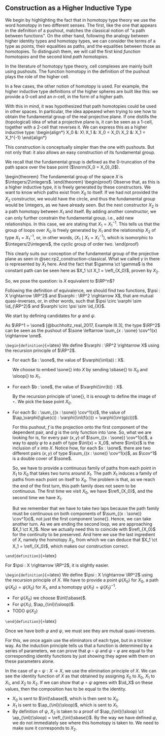 ## Construction as a Higher Inductive Type

We begin by highlighting the fact that in homotopy type theory we use the word homotopy in two different senses.
The first, like the one that appears in the definition of a pushout, matches the classical notion of "a path between functions".
On the other hand, following the analogy between higher identity types and homotopy types, we can consider the terms of a type as points, their equalities as paths, and the equalities between those as homotopies.
To distinguish them, we will call the first kind *function homotopies* and the second kind *path homotopies*.

In the literature of homotopy type theory, cell complexes are mainly built using pushouts.
The function homotopy in the definition of the pushout plays the role of the higher cell.

In a few cases, the other notion of homotopy is used.
For example, the higher inductive type definitions of the higher spheres are built like this: we provide a $0$-cell and an $n$-cell, in the form of a higher path.

With this in mind, it was hypothesized that path homotopies could be used in other spaces.
In particular, the idea appeared when trying to see how to obtain the fundamental group of the real projective plane.
If one distills the (topological) idea of what a projective plane is, it can be seen as a $1$-cell, together with a $2$-cell that reverses it.
We can express this as a higher inductive type:
\begin{align*}
X_0 &: X\\
X_1 &: X_0 = X_0\\
X_2 &: X_1 = X_1^{-1}
\end{align*}

This construction is conceptually simpler than the one with pushouts.
But not only that: it also allows an easy construction of its fundamental group.

We recall that the fundamental group is defined as the $0$-truncation of the path space over the base point ($\norm{X_0 = X_0}_0$).

\begin{theorem}
The fundamental group of the space $X$ is $\integers/2\integers$.
\end{theorem}
\begin{proof}
Observe that, as this is a higher inductive type, it is freely generated by these constructors.
We want to know which paths exist from $X_0$ to itself.
If we had not provided the $X_2$ constructor, we would have the circle, and thus the fundamental group would be \integers, as we have already seen.
But the next constructor $X_2$ is a path homotopy between $X_1$ and itself.
By adding another constructor, we can only further constrain the fundamental group, i.e., add new relationships.
In this case, we are stating that $X_1 = X_1^{-1}$.
This tells us that the group of loops over $X_0$ is freely generated by $X_1$ and the relationship $X_2$ of type $X_1 = X_1^{-1}$, or, in other words, $\langle X_1 \mid X_1 = X_1^{-1}\rangle$, which is isomorphic to $\integers/2\integers$, the cyclic group of order two.
\end{proof}

This clearly suits our conception of the fundamental group of the projective plane as seen in @sec:rp2_construction-classical.
What we called $\gamma$ in there is represented by $X_1$ here.
And the fact that $\gamma \ct \gamma$ is the constant path can be seen here as $X_1 \ct X_1 = \refl_{X_0}$, proven by $X_2$.

So, we pose the question: is $X$ equivalent to $\RP^n$?

Following the definition of equivalence, we should find two functions, $\psi : X \rightarrow \RP^2$ and $\varphi : \RP^2 \rightarrow X$, that are mutual quasi-inverses, or, in other words, such that $\psi \circ \varphi \sim \id_{\RP^2}$ and $\varphi \circ \psi \sim \id_{X}$.

We start by defining candidates for $\varphi$ and $\psi$.

As $\RP^1 = \sone$ [@buchholtz_real_2017, Example III.3], the type $\RP^2$ can be seen as the pushout of $\sone \leftarrow \sum_{x : \sone} \cov^1(x) \rightarrow \one$.

```\begin{definition}```{=latex}
We define $\varphi : \RP^2 \rightarrow X$ using the recursion principle of $\RP^2$.

- For each $a : \sone$, the value of $\varphi(\inl(a)) : X$.

  We choose to embed \sone{} into $X$ by sending \sbase{} to $X_0$ and \sloop{} to $X_1$.

- For each $b : \one$, the value of $\varphi(\inr(b)) : X$.

  By the recursion principle of \one{}, it is enough to define the image of $\star$.
  We pick the base point $X_0$.

- For each $c : \sum_{(x : \sone)} \cov^1(x)$, the value of $\ap_\varphi(\glue(c)) : \varphi(\inl(f(c))) = \varphi(\inr(g(c)))$.

  For this pushout, $f$ is the projection onto the first component of the dependent pair, and $g$ is the only function into \one.
  So, what we are looking for is, for every pair $(x,y)$ of $\sum_{(x : \sone)} \cov^1(x)$, a way to apply $\varphi$ to a path of type $\inl(x) = X_0$, where $\inl(x)$ is the inclusion of $x$ into $X$.
  Notice how, for each $x : \sone$, there are two different pairs $(x,y)$ of type $\sum_{(x : \sone)} \cov^1(x)$, as $\cov^1$ is a double cover of $\sone$.

  So, we have to provide a continuous family of paths from each point in $X_1$ to $X_0$ that takes two turns around $X_1$.
  The path $X_1$ induces a family of paths from each point on itself to $X_0$.
  The problem is that, as we reach the end of the first turn, this path family does not seem to be continuous.
  The first time we visit $X_0$, we have $\refl_{X_0}$, and the second time we have $X_1$.

  But we remember that we have to take *two* laps because the path family must be continuous on both components of $\sum_{(x : \sone)} \cov^1(x)$, not just the first component \sone{}.
  Hence, we can take another turn.
  As we are ending the second loop, we are approaching $X_1 \ct X_1$.
  Now we actually need this to coincide with $\refl_{X_0}$ for the continuity to be preserved.
  And here we use the last ingredient of $X$, namely the homotopy $X_2$, from which we can deduce that $X_1 \ct X_1 = \refl_{X_0}$, which makes our construction correct.

```\end{definition}```{=latex}

For $\psi : X \rightarrow \RP^2$, it is slightly easier.

```\begin{definition}```{=latex}
We define $\psi : X \rightarrow \RP^2$ using the recursion principle of $X$.
We have to provide a point $\psi(X_0)$ for $X_0$, a path $\psi(X_0) = \psi(X_0)$ for $X_1$, and a homotopy $\psi(X_1) = \psi(X_1)^{-1}$.

- For $\psi(X_0)$ we choose $\inl(\sbase)$.
- For $\psi(X_1)$, $\ap_{\inl}(\sloop)$.
- TODO $\psi(X_2)$

```\end{definition}```{=latex}

Once we have both $\varphi$ and $\psi$, we must see they are mutual quasi-inverses.

For this, we once again use the eliminators of each type, but in a trickier way.
As the induction principle tells us that a function is determined by a series of parameters, we can prove that $\varphi \circ \psi$ and $\psi \circ \varphi$ are equal to the corresponding identity functions by just showing they agree with them on these parameters alone.

In the case of $\varphi \circ \psi : X \rightarrow X$, we use the elimination principle of $X$.
We can see the identity function of $X$ as that obtained by assigning $X_0$ to $X_0$, $X_1$ to $X_1$, and $X_2$ to $X_2$.
If we can show that $\varphi \circ \psi$ agrees with $\id_X$ on these values, then the composition has to be equal to the identity.

- $X_0$ is sent to $\inl(\sbase)$, which is then sent to $X_0$.
- $X_1$ is sent to $\ap_{\inl}(\sloop)$, which is sent to $X_1$.
- By definition of $\psi$, $X_2$ is taken to a proof of $\ap_{\inl}(\sloop) \ct \ap_{\inl}(\sloop) = \refl_{\inl(\sbase)}$.
By the way we have defined $\varphi$, we do not immediately see where this homotopy is taken to.
We need to make sure it corresponds to $X_2$.
